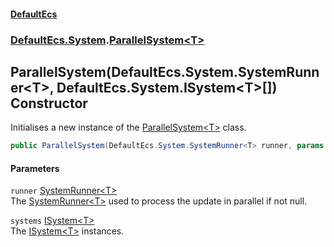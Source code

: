 #### [DefaultEcs](./index.md 'index')
### [DefaultEcs.System](./DefaultEcs-System.md 'DefaultEcs.System').[ParallelSystem&lt;T&gt;](./DefaultEcs-System-ParallelSystem-T-.md 'DefaultEcs.System.ParallelSystem&lt;T&gt;')
## ParallelSystem(DefaultEcs.System.SystemRunner&lt;T&gt;, DefaultEcs.System.ISystem&lt;T&gt;[]) Constructor
Initialises a new instance of the [ParallelSystem&lt;T&gt;](./DefaultEcs-System-ParallelSystem-T-.md 'DefaultEcs.System.ParallelSystem&lt;T&gt;') class.  
```C#
public ParallelSystem(DefaultEcs.System.SystemRunner<T> runner, params DefaultEcs.System.ISystem<T>[] systems);
```
#### Parameters
<a name='DefaultEcs-System-ParallelSystem-T--ParallelSystem(DefaultEcs-System-SystemRunner-T-_DefaultEcs-System-ISystem-T---)-runner'></a>
`runner` [SystemRunner&lt;T&gt;](./DefaultEcs-System-SystemRunner-T-.md 'DefaultEcs.System.SystemRunner&lt;T&gt;')  
The [SystemRunner&lt;T&gt;](./DefaultEcs-System-SystemRunner-T-.md 'DefaultEcs.System.SystemRunner&lt;T&gt;') used to process the update in parallel if not null.  
  
<a name='DefaultEcs-System-ParallelSystem-T--ParallelSystem(DefaultEcs-System-SystemRunner-T-_DefaultEcs-System-ISystem-T---)-systems'></a>
`systems` [ISystem&lt;T&gt;](./DefaultEcs-System-ISystem-T-.md 'DefaultEcs.System.ISystem&lt;T&gt;')  
The [ISystem&lt;T&gt;](./DefaultEcs-System-ISystem-T-.md 'DefaultEcs.System.ISystem&lt;T&gt;') instances.  
  
